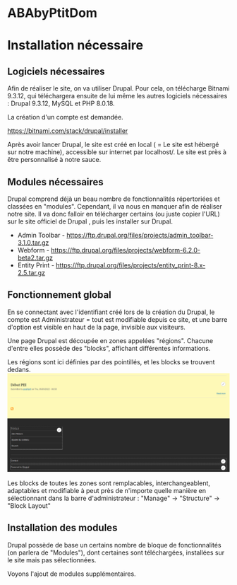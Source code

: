 # ABAbyPtitDom 
# Installation nécessaire
## Logiciels nécessaires
Afin de réaliser le site, on va utiliser Drupal. Pour cela, on télécharge Bitnami 9.3.12, qui téléchargera ensuite de lui même les autres logiciels nécessaires : Drupal 9.3.12, MySQL et PHP 8.0.18.

La création d'un compte est demandée.

https://bitnami.com/stack/drupal/installer

Après avoir lancer Drupal, le site est créé en local ( = Le site est hébergé sur notre machine), accessible sur internet par localhost/.
Le site est près à être personnalisé à notre sauce.

## Modules nécessaires
Drupal comprend déjà un beau nombre de fonctionnalités répertoriées et classées en "modules". Cependant, il va nous en manquer afin de réaliser notre site. Il va donc falloir en télécharger certains (ou juste copier l'URL) sur le site officiel de Drupal , puis les installer sur Drupal.

- Admin Toolbar - https://ftp.drupal.org/files/projects/admin_toolbar-3.1.0.tar.gz
- Webform - https://ftp.drupal.org/files/projects/webform-6.2.0-beta2.tar.gz
- Entity Print - https://ftp.drupal.org/files/projects/entity_print-8.x-2.5.tar.gz

## Fonctionnement global
En se connectant avec l'identifiant créé lors de la création du Drupal, le compte est Administrateur = tout est modifiable depuis ce site, et une barre d'option est visible en haut de la page, invisible aux visiteurs.

Une page Drupal est découpée en zones appelées "régions". Chacune d'entre elles possède des "blocks", affichant différentes informations.

Les régions sont ici définies par des pointillés, et les blocks se trouvent dedans.
![](Images%20README/1.PNG)

Les blocks de toutes les zones sont remplacables, interchangeablent, adaptables et modifiable à peut près de n'importe quelle manière en sélectionnant dans la barre d'administrateur : "Manage" -> "Structure" -> "Block Layout"

## Installation des modules

Drupal possède de base un certains nombre de bloque de fonctionnalités (on parlera de "Modules"), dont certaines sont téléchargées, installées sur le site mais pas sélectionnées.

Voyons l'ajout de modules supplémentaires.


